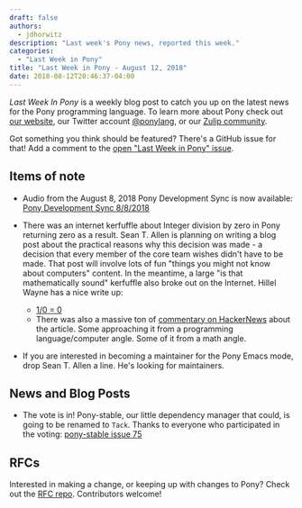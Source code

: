 ```yaml
---
draft: false
authors:
  - jdhorwitz
description: "Last week's Pony news, reported this week."
categories:
  - "Last Week in Pony"
title: "Last Week in Pony - August 12, 2018"
date: 2018-08-12T20:46:37-04:00
---
```

_Last Week In Pony_ is a weekly blog post to catch you up on the latest news for the Pony programming language. To learn more about Pony check out [our website](https://ponylang.io), our Twitter account [@ponylang](https://twitter.com/ponylang), or our [Zulip community](https://ponylang.zulipchat.com).

Got something you think should be featured? There's a GitHub issue for that! Add a comment to the [open "Last Week in Pony" issue](https://github.com/ponylang/ponylang.github.io/issues?q=is%3Aissue+is%3Aopen+label%3Alast-week-in-pony).

<!-- more -->

## Items of note

- Audio from the August 8, 2018 Pony Development Sync is now available: [Pony Development Sync 8/8/2018](https://sync-recordings.ponylang.io/r/2018_08_08.m4a)

- There was an internet kerfuffle about Integer division by zero in Pony returning zero as a result. Sean T. Allen is planning on writing a blog post about the practical reasons why this decision was made - a decision that every member of the core team wishes didn't have to be made. That post will involve lots of fun "things you might not know about computers" content. In the meantime, a large "is that mathematically sound" kerfuffle also broke out on the Internet. Hillel Wayne has a nice write up:

    - [1/0 = 0](https://www.hillelwayne.com/post/divide-by-zero/)
    - There was also a massive ton of [commentary on HackerNews](https://news.ycombinator.com/item?id=17736046) about the article. Some approaching it from a programming language/computer angle. Some of it from a math angle.

- If you are interested in becoming a maintainer for the Pony Emacs mode, drop Sean T. Allen a line. He's looking for maintainers.

## News and Blog Posts

- The vote is in! Pony-stable, our little dependency manager that could, is going to be renamed to `Tack`. Thanks to everyone who participated in the voting: [pony-stable issue 75](https://github.com/ponylang/pony-stable/issues/75)

## RFCs

Interested in making a change, or keeping up with changes to Pony? Check out the [RFC repo](https://github.com/ponylang/rfcs). Contributors welcome!
